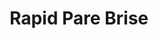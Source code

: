---
title: "Rapid Pare Brise"
url: /saint-andre-de-cubzac/rapid-pare-brise/
shop: réparation de voitures
---